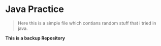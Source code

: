 # Java Practice

> Here this is a simple file which contians random stuff that i tried in java.

**This is a backup Repository**
